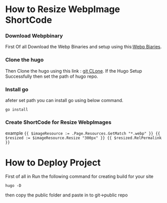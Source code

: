 # How to Resize WebpImage ShortCode

### Download Webpbinary

First Of all Download the Webp Binaries and setup using this:[Webp Biaries](https://developers.google.com/speed/webp/download).

### Clone the hugo 
Then Clone the hugo using this link : [git CLone](https://github.com/blaubaer/hugo.git).
If the Hugo Setup Successfully then set the path of hugo repo.  

### Install go
afeter set path you can install go using below command.
```
go install
```
### Create ShortCode for Resize WebpImages
example 
`{{ $imageResource := .Page.Resources.GetMatch "*.webp" }}
{{ $resized := $imageResource.Resize "300px" }}
{{ $resized.RelPermalink }}`
    <head>

# How to Deploy Project

First of all in Run the following command for creating build for your site
```
hugo -D
```
then copy the public folder and paste in to git->public repo